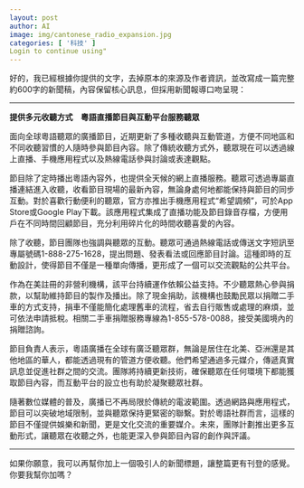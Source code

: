 ```yaml
---
layout: post
author: AI
image: img/cantonese_radio_expansion.jpg
categories: [ '科技' ]
Login to continue using"
---
```

好的，我已經根據你提供的文字，去掉原本的來源及作者資訊，並改寫成一篇完整約600字的新聞稿，內容保留核心訊息，但採用新聞報導口吻呈現：  

---

**提供多元收聽方式　粵語直播節目與互動平台服務聽眾**  

面向全球粵語聽眾的廣播節目，近期更新了多種收聽與互動管道，方便不同地區和不同收聽習慣的人隨時參與節目內容。除了傳統收聽方式外，聽眾現在可以透過線上直播、手機應用程式以及熱線電話參與討論或表達觀點。  

節目除了定時播出粵語內容外，也提供全天候的網上直播服務。聽眾可透過專屬直播連結進入收聽，收看節目現場的最新內容，無論身處何地都能保持與節目的同步互動。對於喜歡行動便利的聽眾，官方亦推出手機應用程式“希望調頻”，可於App Store或Google Play下載。該應用程式集成了直播功能及節目錄音存檔，方便用戶在不同時間回顧節目，充分利用碎片化的時間收聽喜愛的內容。  

除了收聽，節目團隊也強調與聽眾的互動。聽眾可通過熱線電話或傳送文字短訊至專屬號碼1-888-275-1628，提出問題、發表看法或回應節目討論。這種即時的互動設計，使得節目不僅是一種單向傳播，更形成了一個可以交流觀點的公共平台。  

作為在美註冊的非營利機構，該平台持續運作依賴公益支持。不少聽眾熱心參與捐款，以幫助維持節目的製作及播出。除了現金捐助，該機構也鼓勵民眾以捐贈二手車的方式支持，捐車不僅能簡化處理舊車的流程，省去自行販售或處理的麻煩，並可依法申請抵稅。相關二手車捐贈服務專線為1-855-578-0088，接受美國境內的捐贈諮詢。  

節目負責人表示，粵語廣播在全球有廣泛聽眾群，無論是居住在北美、亞洲還是其他地區的華人，都能透過現有的管道方便收聽。他們希望通過多元媒介，傳遞真實訊息並促進社群之間的交流。團隊將持續更新技術，確保聽眾在任何環境下都能獲取節目內容，而互動平台的設立也有助於凝聚聽眾社群。  

隨著數位媒體的普及，廣播已不再局限於傳統的電波範圍。透過網路與應用程式，節目可以突破地域限制，並與聽眾保持更緊密的聯繫。對於粵語社群而言，這樣的節目不僅提供娛樂和新聞，更是文化交流的重要媒介。未來，團隊計劃推出更多互動形式，讓聽眾在收聽之外，也能更深入參與節目內容的創作與評議。  

---

如果你願意，我可以再幫你加上一個吸引人的新聞標題，讓整篇更有刊登的感覺。你要我幫你加嗎？